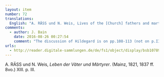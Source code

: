 ```yaml
---
layout: item
number: 72
translations:
  English: "A. RÄSS und N. Weis, Lives of the [Church] fathers and martyrs. (Mainz, 1821, 1837 ff. 8vo.) XIII. p. III. [Trans. J. Bock]"
comments:
  - author: J. Bain
    date: 2016-08-26 00:27:54
    comment: "The discussion of Hildegard is on pp.108-113 (not on p.III). "
urls:
  - http://reader.digitale-sammlungen.de/de/fs1/object/display/bsb10789512_00001.html
---
```


A. RÄSS und N. Weis, <em>Leben der Väter und Märtyrer</em>. (Mainz, 1821, 1837 ff. 8vo.) XIII. p. III. 
